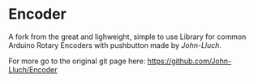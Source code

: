 # Encoder

A fork from the great and lighweight, simple to use Library for common Arduino Rotary Encoders with pushbutton made by *John-Lluch*.

For more go to the original git page here:
https://github.com/John-Lluch/Encoder
